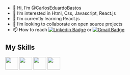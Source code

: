 - 👋 Hi, I’m @CarlosEduardoBastos
- 👀 I’m interested in Html, Css, Javascript, React.js
- 🌱 I’m currently learning React.js
- 💞️ I’m looking to collaborate on open source projects
- 📫 How to reach [![Linkedin Badge](https://img.shields.io/badge/-Carlos%20Eduardo-3333cc?style=flat-square&logo=Linkedin&logoColor=white&link=https://www.linkedin.com/in/carlos-eduardo-lima-5638271ba/)](https://www.linkedin.com/in/carlos-eduardo-lima-5638271ba/) or [![Gmail Badge](https://img.shields.io/badge/-carloseduardolimabastosm@gmail.com-3333cc?style=flat-square&logo=Gmail&logoColor=white&link=mailto:carloseduardolimabastosm@gmail.com)](mailto:carloseduardolimabastosm@gmail.com)

## My Skills
<img src="https://cdn.jsdelivr.net/gh/devicons/devicon/icons/html5/html5-original.svg" width="40" height="40" style="max-width: 100%"/>
<img src="https://cdn.jsdelivr.net/gh/devicons/devicon/icons/css3/css3-original.svg" width="40" height="40" style="max-width: 100%"/>
<img src="https://cdn.jsdelivr.net/gh/devicons/devicon/icons/javascript/javascript-original.svg" width="40" height="40" style="max-width: 100%"/>
<img src="https://user-images.githubusercontent.com/64933767/124202670-3a78e480-dab1-11eb-908f-d1e45538b662.png" width="40" height="40" style="max-width: 100%"/>
<!---
CarlosEduardoBastos/CarlosEduardoBastos is a ✨ special ✨ repository because its `README.md` (this file) appears on your GitHub profile.
You can click the Preview link to take a look at your changes.
--->
